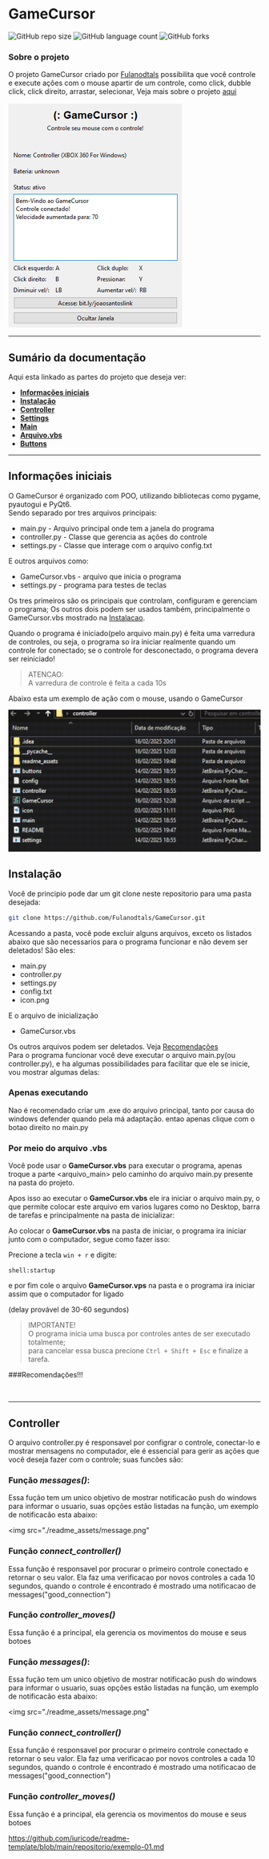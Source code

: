 <div id='home'/>

# GameCursor


![GitHub repo size](https://img.shields.io/github/repo-size/Fulanodtals/GameCursor?style=for-the-badge)
![GitHub language count](https://img.shields.io/github/languages/count/Fulanodtals/GameCursor?style=for-the-badge)
![GitHub forks](https://img.shields.io/github/forks/Fulanodtals/GameCursor?style=for-the-badge)



### Sobre o projeto

O projeto GameCursor criado por [Fulanodtals](https://github.com/Fulanodtals) possibilita que você controle e 
execute ações com o mouse apartir de um controle, como click, dubble click, click direito, arrastar, selecionar, 
Veja mais sobre o projeto [aqui](#sumario)

<img src="./readme_assets/window.png" alt="Imagem do programa">

<!--
### Ajustes e melhorias

O projeto ainda está em desenvolvimento e as próximas atualizações serão voltadas para as seguintes tarefas:

- [x] criar conexao com o controle
- [x] criar arquivo para guardar valores
- [x] criar janela de gerenciamento
- [ ] suavilizar a movimentacao do mouse
- [ ] opcao de modificar teclas na janela
- [ ] otimizar
- [ ] outras utilidades...
-->


<div id='sumario'/>

*******
## Sumário da documentação

Aqui esta linkado as partes do projeto que deseja ver:

* **[Informações iniciais](#introducao)**
* **[Instalação](#instalacao)**
* **[Controller](#controller)**
* **[Settings](#settings)**
* **[Main](#main)**
* **[Arquivo.vbs](#arquivovbs)**
* **[Buttons](#buttons)**   
*******


<div id='introducao'/>

##  Informações iniciais

O GameCursor é organizado com POO, utilizando bibliotecas como pygame, pyautogui e PyQt6.<br> 
Sendo separado por tres arquivos principais:
* main.py - Arquivo principal onde tem a janela do programa
* controller.py - Classe que gerencia as ações do controle
* settings.py - Classe que interage com o arquivo config.txt

E outros arquivos como:

* GameCursor.vbs - arquivo que inicia o programa
* settings.py - programa para testes de teclas

Os tres primeiros são os principais que controlam, configuram e gerenciam o programa;
Os outros dois podem ser usados também, principalmente o GameCursor.vbs mostrado na [Instalacao](#instalacao).

Quando o programa é iniciado(pelo arquivo main.py) é feita uma varredura de controles, ou seja, o programa so
ira iniciar realmente quando um controle for conectado; se o controle for desconectado, o programa devera ser
reiniciado!

> ATENCAO:<br>
> A varredura de controle é feita a cada 10s

Abaixo esta um exemplo de ação com o mouse, usando o GameCursor

<img src="./readme_assets/precionando.gif" >



<div id='instalacao'/>

## Instalação
Você de principio pode dar um git clone neste repositorio para uma pasta desejada:<br>
```bash
git clone https://github.com/Fulanodtals/GameCursor.git
```
Acessando a pasta, você pode excluir alguns arquivos, exceto os listados abaixo que são necessarios para o programa funcionar
e não devem ser deletados! São eles:

* main.py
* controller.py
* settings.py
* config.txt
* icon.png

E o arquivo de inicialização

* GameCursor.vbs

Os outros arquivos podem ser deletados. Veja [Recomendações](#recomendacoes)<br>
Para o programa funcionar você deve executar o arquivo main.py(ou controller.py), e ha algumas possibilidades para facilitar que ele se
inicie, vou mostrar algumas delas:

### Apenas executando
Nao é recomendado criar um .exe do arquivo principal, tanto por causa do windows defender quando pela má adaptação.
entao apenas clique com o botao direito no main.py

### Por meio do arquivo .vbs
Você pode usar o **GameCursor.vbs** para executar o programa, apenas troque a parte <arquivo_main> pelo caminho do arquivo
main.py presente na pasta do projeto.

Apos isso ao executar o **GameCursor.vbs** ele ira iniciar o arquivo main.py, o que permite colocar este arquivo em varios lugares
como no Desktop, barra de tarefas e principalmente na pasta de inicializar:

Ao colocar o **GameCursor.vbs** na pasta de iniciar, o programa ira iniciar junto com o computador, segue como fazer isso:

Precione a tecla `win + r` e digite:
```shell
shell:startup
```
e por fim cole o arquivo **GameCursor.vps** na pasta e o programa ira iniciar assim que o computador for ligado

(delay provável de 30-60 segundos)

> IMPORTANTE! <br>
> O programa inicia uma busca por controles antes de ser executado totalmente;<br>
> para cancelar essa busca precione `Ctrl + Shift + Esc` e finalize a tarefa.


<div id='recomendacoes'/>

###Recomendações!!!


<br>

******

<div id='controller'/>
   
## Controller

O arquivo controller.py é responsavel por configrar o controle, conectar-lo e mostrar mensagens no computador,
ele é essencial para gerir as ações que você deseja fazer com o controle; suas funcões são:

   ### Função *messages()*:
Essa fução tem um unico objetivo de mostrar notificacão push do windows para informar o usuario, suas opções
estão listadas na função, um exemplo de notificacão esta abaixo:

<img src="./readme_assets/message.png" 

   ### Função *connect_controller()*
Essa função é responsavel por procurar o primeiro controle conectado e retornar o seu valor.
Ela faz uma verificacao por novos controles a cada 10 segundos, quando o controle é encontrado é mostrado uma
notificacao de messages("good_connection")

   ### Função *controller_moves()*
Essa função é a principal, ela gerencia os movimentos do mouse e seus botoes


<p id='instalacao'></p> <!gambiarra para linkar->

   ### Função *messages()*:
Essa fução tem um unico objetivo de mostrar notificacão push do windows para informar o usuario, suas opções
estão listadas na função, um exemplo de notificacão esta abaixo:

<img src="./readme_assets/message.png" 

   ### Função *connect_controller()*
Essa função é responsavel por procurar o primeiro controle conectado e retornar o seu valor.
Ela faz uma verificacao por novos controles a cada 10 segundos, quando o controle é encontrado é mostrado uma
notificacao de messages("good_connection")

   ### Função *controller_moves()*
Essa função é a principal, ela gerencia os movimentos do mouse e seus botoes


<p id='instalacao'></p> <!--gambiarra para linkar-->





https://github.com/iuricode/readme-template/blob/main/repositorio/exemplo-01.md
